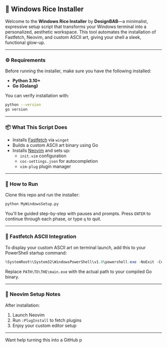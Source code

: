 ## 🌾 Windows Rice Installer

Welcome to the **Windows Rice Installer** by **DesignBAB**—a minimalist, expressive setup script that transforms your Windows terminal into a personalized, aesthetic workspace. This tool automates the installation of Fastfetch, Neovim, and custom ASCII art, giving your shell a sleek, functional glow-up.

---

### ⚙️ Requirements

Before running the installer, make sure you have the following installed:

- **Python 3.10+**
- **Go (Golang)**

You can verify installation with:

```bash
python --version
go version
```

---

### 📦 What This Script Does

- Installs [Fastfetch](https://github.com/fastfetch-cli/fastfetch) via `winget`
- Builds a custom ASCII art binary using Go
- Installs [Neovim](https://neovim.io/) and sets up:
  - `init.vim` configuration
  - `coc-settings.json` for autocompletion
  - `vim-plug` plugin manager

---

### 🚀 How to Run

Clone this repo and run the installer:

```bash
python MyWindowsSetup.py
```

You'll be guided step-by-step with pauses and prompts. Press `ENTER` to continue through each phase, or type `q` to quit.

---

### 🎨 Fastfetch ASCII Integration

To display your custom ASCII art on terminal launch, add this to your PowerShell startup command:

```powershell
%SystemRoot%\System32\WindowsPowerShell\v1.0\powershell.exe -NoExit -Command PATH\TO\THE\main.exe | fastfetch --color '38;5;32' -c neofetch --logo -
```

Replace `PATH\TO\THE\main.exe` with the actual path to your compiled Go binary.

---

### 📝 Neovim Setup Notes

After installation:

1. Launch Neovim
2. Run `:PlugInstall` to fetch plugins
3. Enjoy your custom editor setup

---

Want help turning this into a GitHub p
